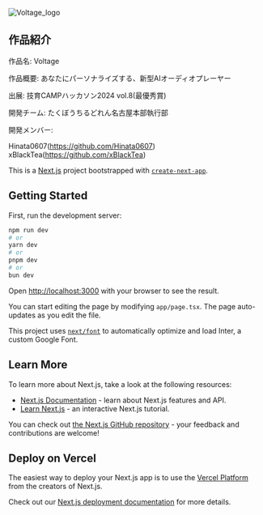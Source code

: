 ![Voltage_logo](https://github.com/user-attachments/assets/b4b98816-9cd0-4218-a40a-5988549c3811)

## 作品紹介

作品名: Voltage

作品概要: あなたにパーソナライズする、新型AIオーディオプレーヤー

出展: 技育CAMPハッカソン2024 vol.8(最優秀賞)

開発チーム: たくぼうちるどれん名古屋本部執行部

開発メンバー: 

Hinata0607(https://github.com/Hinata0607)
xBlackTea(https://github.com/xBlackTea)

This is a [Next.js](https://nextjs.org/) project bootstrapped with [`create-next-app`](https://github.com/vercel/next.js/tree/canary/packages/create-next-app).

## Getting Started

First, run the development server:

```bash
npm run dev
# or
yarn dev
# or
pnpm dev
# or
bun dev
```

Open [http://localhost:3000](http://localhost:3000) with your browser to see the result.

You can start editing the page by modifying `app/page.tsx`. The page auto-updates as you edit the file.

This project uses [`next/font`](https://nextjs.org/docs/basic-features/font-optimization) to automatically optimize and load Inter, a custom Google Font.

## Learn More

To learn more about Next.js, take a look at the following resources:

- [Next.js Documentation](https://nextjs.org/docs) - learn about Next.js features and API.
- [Learn Next.js](https://nextjs.org/learn) - an interactive Next.js tutorial.

You can check out [the Next.js GitHub repository](https://github.com/vercel/next.js/) - your feedback and contributions are welcome!

## Deploy on Vercel

The easiest way to deploy your Next.js app is to use the [Vercel Platform](https://vercel.com/new?utm_medium=default-template&filter=next.js&utm_source=create-next-app&utm_campaign=create-next-app-readme) from the creators of Next.js.

Check out our [Next.js deployment documentation](https://nextjs.org/docs/deployment) for more details.
